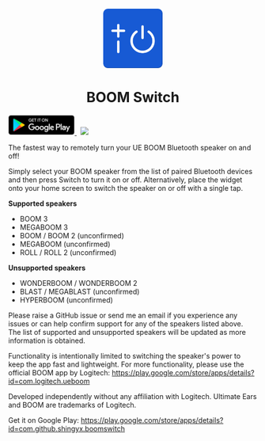 <p align="center">
    <img width="120" src=".github/logo.png">
</p>

<h1 align="center">
    BOOM Switch
</h1>

<p>
    <a href='https://play.google.com/store/apps/details?id=com.github.shingyx.boomswitch&pcampaignid=pcampaignidMKT-Other-global-all-co-prtnr-py-PartBadge-Mar2515-1'>
        <img alt='Get it on Google Play' src='.github/play-store-badge-no-padding.png' height='40'>
    </a>
    &nbsp;
    <a href="https://travis-ci.com/Shingyx/BoomSwitch">
        <img src="https://travis-ci.com/Shingyx/BoomSwitch.svg?branch=master">
    </a>
</h1>

The fastest way to remotely turn your UE BOOM Bluetooth speaker on and off!

Simply select your BOOM speaker from the list of paired Bluetooth devices and then press Switch to turn it on or off. Alternatively, place the widget onto your home screen to switch the speaker on or off with a single tap.

<b>Supported speakers</b>
- BOOM 3
- MEGABOOM 3
- BOOM / BOOM 2 (unconfirmed)
- MEGABOOM (unconfirmed)
- ROLL / ROLL 2 (unconfirmed)

<b>Unsupported speakers</b>
- WONDERBOOM / WONDERBOOM 2
- BLAST / MEGABLAST (unconfirmed)
- HYPERBOOM (unconfirmed)

Please raise a GitHub issue or send me an email if you experience any issues or can help confirm support for any of the speakers listed above. The list of supported and unsupported speakers will be updated as more information is obtained.

Functionality is intentionally limited to switching the speaker's power to keep the app fast and lightweight. For more functionality, please use the official BOOM app by Logitech: https://play.google.com/store/apps/details?id=com.logitech.ueboom

Developed independently without any affiliation with Logitech. Ultimate Ears and BOOM are trademarks of Logitech.

Get it on Google Play: https://play.google.com/store/apps/details?id=com.github.shingyx.boomswitch
